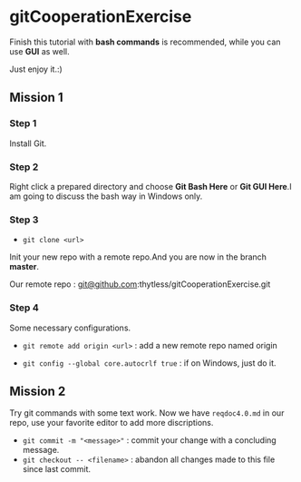 # gitCooperationExercise #
Finish this tutorial with **bash commands** is recommended, while you can use  **GUI** as well. 

Just enjoy it.:)

## Mission 1 ##
### Step 1
Install Git.

### Step 2
Right click a prepared directory and choose **Git Bash Here** or **Git GUI Here**.I am going to discuss the bash way in Windows only.

### Step 3
- `git clone <url>` 

Init your new repo with a remote repo.And you are now in the branch **master**.

Our remote repo : git@github.com:thytless/gitCooperationExercise.git

### Step 4
Some necessary configurations.

- `git remote add origin <url>` : add a new remote repo named origin

- `git config --global core.autocrlf true` : if on Windows, just do it.

## Mission 2
Try git commands with some text work.
Now we have `reqdoc4.0.md` in our repo, use your favorite editor to add more discriptions.

- `git commit -m "<message>"`  : commit your change with a concluding message.
- `git checkout -- <filename>` : abandon all changes made to this file since last commit.
 




